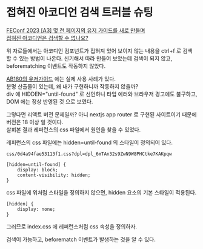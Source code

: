 # 접혀진 아코디언 검색 트러블 슈팅

[FEConf 2023 [A3] 몇 천 페이지의 유저 가이드를 새로 만들며](https://www.youtube.com/watch?v=V2E4ft7vqao&t=1227s)  
[접혀진 아코디언은 검색할 수 없나요?](https://hiddenest.dev/accessible-accordion)  

위 자료들에서는 아코디언 컴포넌트가 접혀져 있어 보이지 않는 내용을 ctrl+f 로 검색할 수 있는 방법이 나온다. 
신기해서 따라 만들어 보았는데 검색이 되지 않고, beforematching 이벤트도 작동하지 않았다.

[AB180의 유저가이드](https://help.airbridge.io/ko/guides/sdk-testing#%EC%98%A4%EA%B0%80%EB%8B%89-%EC%95%B1-%EC%84%A4%EC%B9%98-%EC%9D%B4%EB%B2%A4%ED%8A%B8-%ED%85%8C%EC%8A%A4%ED%8A%B8) 에는 실제 사용 사례가 있다.  
분명 산출물이 있는데, 왜 내가 구현하니까 작동하지 않을까?   
div 에 HIDDEN="until-found" 로 선언하니 타입 에러와 브라우저 경고에도 불구하고, DOM 에는 정상 반영된 것 으로 보였다.

그렇다면 리액트 버전 문제일까? 아니 nextjs app router 로 구현된 사이트이기 때문에 버전은 18 이상 일 것이다.  
살펴본 결과 레퍼런스의 css 파일에서 원인을 찾을 수 있었다.

레퍼런스의 css 파일에는 hidden=until-found 의 스타일이 정의되어 있다.
```
css/0d4a94fae53113f1.css?dpl=dpl_6mTAn32s9ZwN9W8PHCtke7KAKpqw

[hidden=until-found] {
    display: block;
    content-visibility: hidden;
}
```

css 파일에 위처럼 스타일을 정의하지 않으면, hidden 요소의 기본 스타일이 적용된다.
```
[hidden] {
    display: none;
}
```

그러므로 index.css 에 레퍼런스처럼 css 속성을 정의하자.  

검색이 가능하고, beforematch 이벤트가 발생하는 것을 알 수 있다.
